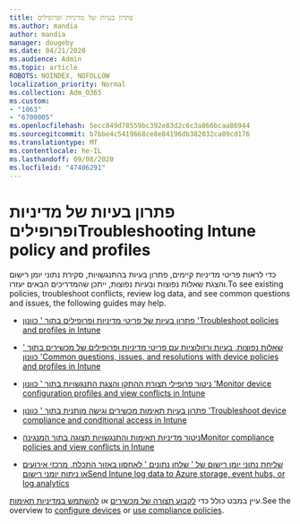 ```yaml
---
title: פתרון בעיות של מדיניות ופרופילים
ms.author: mandia
author: mandia
manager: dougeby
ms.date: 04/21/2020
ms.audience: Admin
ms.topic: article
ROBOTS: NOINDEX, NOFOLLOW
localization_priority: Normal
ms.collection: Adm_O365
ms.custom:
- "1063"
- "6700005"
ms.openlocfilehash: 5ecc849d78559bc392e83d2c6c3a866bcaa86944
ms.sourcegitcommit: b7bbe4c5419668ce8e84196db382032ca09cd176
ms.translationtype: MT
ms.contentlocale: he-IL
ms.lasthandoff: 09/08/2020
ms.locfileid: "47406291"
---
```

# <a name="troubleshooting-intune-policy-and-profiles"></a><span data-ttu-id="d0a34-102">פתרון בעיות של מדיניות ופרופילים</span><span class="sxs-lookup"><span data-stu-id="d0a34-102">Troubleshooting Intune policy and profiles</span></span>

<span data-ttu-id="d0a34-103">כדי לראות פריטי מדיניות קיימים, פתרון בעיות בהתנגשויות, סקירת נתוני יומן רישום והצגת שאלות נפוצות ובעיות נפוצות, ייתכן שהמדריכים הבאים יעזרו.</span><span class="sxs-lookup"><span data-stu-id="d0a34-103">To see existing policies, troubleshoot conflicts, review log data, and see common questions and issues, the following guides may help.</span></span>

- [<span data-ttu-id="d0a34-104">פתרון בעיות של פריטי מדיניות ופרופילים בתוך ' כוונון '</span><span class="sxs-lookup"><span data-stu-id="d0a34-104">Troubleshoot policies and profiles in Intune</span></span>](https://docs.microsoft.com/mem/intune/configuration/troubleshoot-policies-in-microsoft-intune)

- [<span data-ttu-id="d0a34-105">שאלות נפוצות, בעיות ורזולוציות עם פריטי מדיניות ופרופילים של מכשירים בתוך ' כוונון '</span><span class="sxs-lookup"><span data-stu-id="d0a34-105">Common questions, issues, and resolutions with device policies and profiles in Intune</span></span>](https://docs.microsoft.com/intune/device-profile-troubleshoot)

- [<span data-ttu-id="d0a34-106">ניטור פרופילי תצורת ההתקן והצגת התנגשויות בתוך ' כוונון '</span><span class="sxs-lookup"><span data-stu-id="d0a34-106">Monitor device configuration profiles and view conflicts in Intune</span></span>](https://docs.microsoft.com/intune/device-profile-monitor)

- [<span data-ttu-id="d0a34-107">פתרון בעיות תאימות מכשירים וגישה מותנית בתוך ' כוונון '</span><span class="sxs-lookup"><span data-stu-id="d0a34-107">Troubleshoot device compliance and conditional access in Intune</span></span>](https://docs.microsoft.com/intune/troubleshoot-conditional-access)

- [<span data-ttu-id="d0a34-108">ניטור מדיניות תאימות והתנגשויות תצוגה בתוך המנגינה</span><span class="sxs-lookup"><span data-stu-id="d0a34-108">Monitor compliance policies and view conflicts in Intune</span></span>](https://docs.microsoft.com/intune/compliance-policy-monitor)

- [<span data-ttu-id="d0a34-109">שליחת נתוני יומן רישום של ' שלחן נתונים ' לאחסון באזור התכלת, מרכזי אירועים או ניתוח יומני רישום</span><span class="sxs-lookup"><span data-stu-id="d0a34-109">Send Intune log data to Azure storage, event hubs, or log analytics</span></span>](https://docs.microsoft.com/intune/review-logs-using-azure-monitor)

<span data-ttu-id="d0a34-110">עיין במבט כולל כדי [לקבוע תצורה של מכשירים](https://docs.microsoft.com/intune/device-profiles) או [להשתמש במדיניות תאימות](https://docs.microsoft.com/intune/device-compliance-get-started).</span><span class="sxs-lookup"><span data-stu-id="d0a34-110">See the overview to [configure devices](https://docs.microsoft.com/intune/device-profiles) or [use compliance policies](https://docs.microsoft.com/intune/device-compliance-get-started).</span></span>